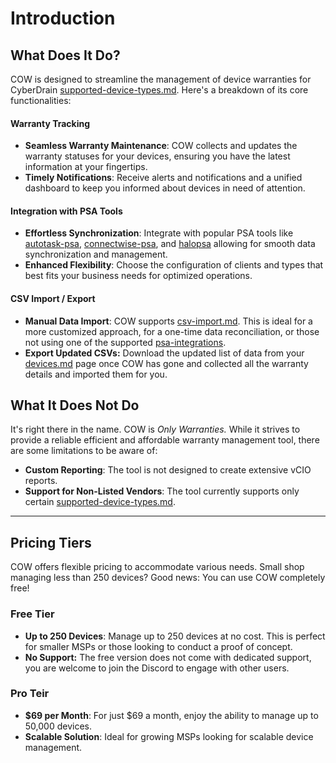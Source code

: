 # Introduction

## What Does It Do?

COW is designed to streamline the management of device warranties for CyberDrain [supported-device-types.md](troubleshooting/supported-device-types.md "mention"). Here's a breakdown of its core functionalities:

#### Warranty Tracking

* **Seamless Warranty Maintenance**: COW collects and updates the warranty statuses for your devices, ensuring you have the latest information at your fingertips.
* **Timely Notifications**: Receive alerts and notifications and a unified dashboard to keep you informed about devices in need of attention.

#### Integration with PSA Tools

* **Effortless Synchronization**: Integrate with popular PSA tools like [autotask-psa](inputs/psa-integrations/autotask-psa/ "mention"), [connectwise-psa](inputs/psa-integrations/connectwise-psa/ "mention"), and [halopsa](inputs/psa-integrations/halopsa/ "mention") allowing for smooth data synchronization and management.
* **Enhanced Flexibility**: Choose the configuration of clients and types that best fits your business needs for optimized operations.

#### CSV Import / Export

* **Manual Data Import**: COW supports [csv-import.md](inputs/csv-import.md "mention"). This is ideal for a more customized approach, for a one-time data reconciliation, or those not using one of the supported [psa-integrations](inputs/psa-integrations/ "mention").
* **Export Updated CSVs:** Download the updated list of data from your [devices.md](getting-started/navigation/devices.md "mention") page once COW has gone and collected all the warranty details and imported them for you.

## What It Does Not Do

It's right there in the name. COW is _Only Warranties._ While it strives to provide a reliable efficient and affordable warranty management tool, there are some limitations to be aware of:

* **Custom Reporting**: The tool is not designed to create extensive vCIO reports.
* **Support for Non-Listed Vendors**: The tool currently supports only certain [supported-device-types.md](troubleshooting/supported-device-types.md "mention").

***

## Pricing Tiers

COW offers flexible pricing to accommodate various needs. Small shop managing less than 250 devices? Good news: You can use COW completely free!

### Free Tier

* **Up to 250 Devices**: Manage up to 250 devices at no cost. This is perfect for smaller MSPs or those looking to conduct a proof of concept.
* **No Support:** The free version does not come with dedicated support, you are welcome to join the Discord to engage with other users.

### Pro Teir

* **$69 per Month**: For just $69 a month, enjoy the ability to manage  up to 50,000 devices.
* **Scalable Solution**: Ideal for growing MSPs looking for scalable device management.
